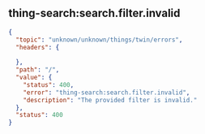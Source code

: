 ## thing-search:search.filter.invalid

```json
{
  "topic": "unknown/unknown/things/twin/errors",
  "headers": {
    
  },
  "path": "/",
  "value": {
    "status": 400,
    "error": "thing-search:search.filter.invalid",
    "description": "The provided filter is invalid."
  },
  "status": 400
}
```
